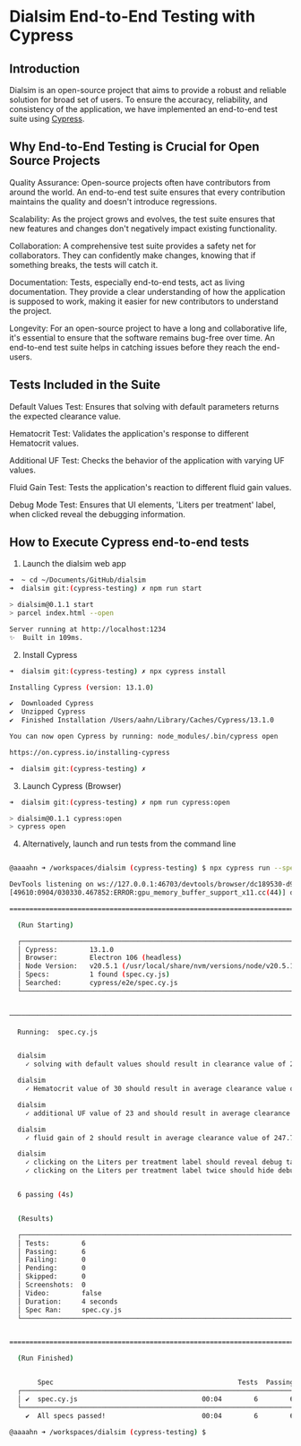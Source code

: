 # Dialsim End-to-End Testing with Cypress

## Introduction
Dialsim is an open-source project that aims to provide a robust and reliable solution for broad set of users. To ensure the accuracy, reliability, and consistency of the application, we have implemented an end-to-end test suite using [Cypress](https://www.cypress.io/).


## Why End-to-End Testing is Crucial for Open Source Projects

Quality Assurance: Open-source projects often have contributors from around the world. An end-to-end test suite ensures that every contribution maintains the quality and doesn't introduce regressions.

Scalability: As the project grows and evolves, the test suite ensures that new features and changes don't negatively impact existing functionality.

Collaboration: A comprehensive test suite provides a safety net for collaborators. They can confidently make changes, knowing that if something breaks, the tests will catch it.

Documentation: Tests, especially end-to-end tests, act as living documentation. They provide a clear understanding of how the application is supposed to work, making it easier for new contributors to understand the project.

Longevity: For an open-source project to have a long and collaborative life, it's essential to ensure that the software remains bug-free over time. An end-to-end test suite helps in catching issues before they reach the end-users.

## Tests Included in the Suite

Default Values Test: Ensures that solving with default parameters returns the expected clearance value.

Hematocrit Test: Validates the application's response to different Hematocrit values.

Additional UF Test: Checks the behavior of the application with varying UF values.

Fluid Gain Test: Tests the application's reaction to different fluid gain values.

Debug Mode Test: Ensures that UI elements, 'Liters per treatment' label, when clicked reveal the debugging information.



## How to Execute Cypress end-to-end tests

1. Launch the dialsim web app

```bash
➜  ~ cd ~/Documents/GitHub/dialsim 
➜  dialsim git:(cypress-testing) ✗ npm run start                

> dialsim@0.1.1 start
> parcel index.html --open

Server running at http://localhost:1234 
✨  Built in 109ms.
```

2. Install Cypress

```bash
➜  dialsim git:(cypress-testing) ✗ npx cypress install

Installing Cypress (version: 13.1.0)

✔  Downloaded Cypress
✔  Unzipped Cypress
✔  Finished Installation /Users/aahn/Library/Caches/Cypress/13.1.0

You can now open Cypress by running: node_modules/.bin/cypress open

https://on.cypress.io/installing-cypress

➜  dialsim git:(cypress-testing) ✗

```

3. Launch Cypress (Browser)

```bash
➜  dialsim git:(cypress-testing) ✗ npm run cypress:open

> dialsim@0.1.1 cypress:open
> cypress open

```

4. Alternatively, launch and run tests from the command line

```bash

@aaaahn ➜ /workspaces/dialsim (cypress-testing) $ npx cypress run --spec cypress/e2e/spec.cy.js

DevTools listening on ws://127.0.0.1:46703/devtools/browser/dc189530-d939-435e-8eef-85671a7fc3cf
[49610:0904/030330.467852:ERROR:gpu_memory_buffer_support_x11.cc(44)] dri3 extension not supported.

====================================================================================================

  (Run Starting)

  ┌────────────────────────────────────────────────────────────────────────────────────────────────┐
  │ Cypress:        13.1.0                                                                         │
  │ Browser:        Electron 106 (headless)                                                        │
  │ Node Version:   v20.5.1 (/usr/local/share/nvm/versions/node/v20.5.1/bin/node)                  │
  │ Specs:          1 found (spec.cy.js)                                                           │
  │ Searched:       cypress/e2e/spec.cy.js                                                         │
  └────────────────────────────────────────────────────────────────────────────────────────────────┘


────────────────────────────────────────────────────────────────────────────────────────────────────
                                                                                                    
  Running:  spec.cy.js                                                                      (1 of 1)


  dialsim
    ✓ solving with default values should result in clearance value of 237.2 (623ms)

  dialsim
    ✓ Hematocrit value of 30 should result in average clearance value of 235.1 (713ms)

  dialsim
    ✓ additional UF value of 23 and should result in average clearance value of 240.0 (736ms)

  dialsim
    ✓ fluid gain of 2 should result in average clearance value of 247.7 (737ms)

  dialsim
    ✓ clicking on the Liters per treatment label should reveal debug table treatmentTable (492ms)
    ✓ clicking on the Liters per treatment label twice should hide debug table treatmentTable (526ms)


  6 passing (4s)


  (Results)

  ┌────────────────────────────────────────────────────────────────────────────────────────────────┐
  │ Tests:        6                                                                                │
  │ Passing:      6                                                                                │
  │ Failing:      0                                                                                │
  │ Pending:      0                                                                                │
  │ Skipped:      0                                                                                │
  │ Screenshots:  0                                                                                │
  │ Video:        false                                                                            │
  │ Duration:     4 seconds                                                                        │
  │ Spec Ran:     spec.cy.js                                                                       │
  └────────────────────────────────────────────────────────────────────────────────────────────────┘


====================================================================================================

  (Run Finished)


       Spec                                              Tests  Passing  Failing  Pending  Skipped  
  ┌────────────────────────────────────────────────────────────────────────────────────────────────┐
  │ ✔  spec.cy.js                               00:04        6        6        -        -        - │
  └────────────────────────────────────────────────────────────────────────────────────────────────┘
    ✔  All specs passed!                        00:04        6        6        -        -        -  

@aaaahn ➜ /workspaces/dialsim (cypress-testing) $ 

```
